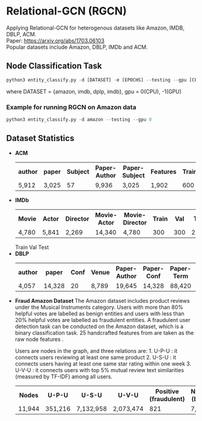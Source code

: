 # Relational-GCN (RGCN)
Applying Relational-GCN for heterogenous datasets like Amazon, IMDB, DBLP, ACM.<br>
Paper: https://arxiv.org/abs/1703.06103 <br>
Popular datasets include Amazon, DBLP, IMDb and ACM.
## Node Classification Task
```python
python3 entity_classify.py -d [DATASET] -e [EPOCHS] --testing --gpu [CPU/ GPU]
```
where DATASET = {amazon, imdb, dplp, imdb}, gpu = 0(CPU), -1(GPU)
### Example for running RGCN on Amazon data
```python
python3 entity_classify.py -d amazon --testing --gpu 0 
```
## Dataset Statistics
<ul>
  <li> <b>ACM</b>
<table>
  <tr>
    <th>author</th>
    <th>paper</th>
    <th>Subject</th>
    <th>Paper-Author</th>
    <th>Paper-Subject</th>
    <th>Features</th>
    <th>Train</th>
    <th>Val</th>
    <th>Test</th>

  </tr>
  <tr>
    <td>5,912</td>
    <td>3,025	</td>
    <td>57</td>
    <td>9,936</td>
    <td>3,025</td>
    <td>1,902</td>
    <td>600</td>
    <td>300</td>
    <td>2,125</td>
  </tr>
</table>
</li>
  <li><b>IMDb</b>
<table>
  <tr>
    <th>Movie</th>
    <th>Actor</th>
    <th>Director</th>
    <th>Movie-Actor</th>
    <th>Movie-Director</th>
    <th>Train</th>
    <th>Val</th>
    <th>Test</th>

  </tr>
  <tr>
    <td>4,780	</td>
    <td>5,841	</td>
    <td>2,269</td>
    <td>14,340</td>
    <td>4,780</td>
    <td>300</td>
    <td>300</td>
    <td>2,687</td>
  </tr>
</table>
</li>
  							Train	Val	Test
  <li><b>DBLP</b>
<table>
  <tr>
    <th>author</th>
    <th>paper</th>
    <th>Conf</th>
    <th>Venue</th>
    <th>Paper-Author</th>
    <th>Paper-Conf</th>
    <th>Paper-Term</th>
    <th>Train</th>
    <th>Val</th>
    <th>Test</th>

  </tr>
  <tr>
    <td>4,057	</td>
    <td>14,328	</td>
    <td>20</td>
    <td>8,789</td>
    <td>19,645</td>
    <td>14,328</td>
    <td>88,420</td>
    <td>800</td>
    <td>400</td>
    <td>2,857</td>
  </tr>
</table>
</li>
  <li><b>Fraud Amazon Dataset </b>
    The Amazon dataset includes product reviews under the Musical Instruments category. Users with more than 80% helpful votes are labelled as benign entities and users with less than 20% helpful votes are labelled as fraudulent entities. A fraudulent user detection task can be conducted on the Amazon dataset, which is a binary classification task. 25 handcrafted features from <https://arxiv.org/pdf/2005.10150.pdf> are taken as the raw node features .

Users are nodes in the graph, and three relations are: 1. U-P-U : it connects users reviewing at least one same product 2. U-S-U : it connects users having at least one same star rating within one week 3. U-V-U : it connects users with top 5% mutual review text similarities (measured by TF-IDF) among all users.
<table>
  <tr>
    <th>Nodes</th>
    <th>U-P-U</th>
    <th>U-S-U</th>
    <th>U-V-U</th>
    <th>Positive (fraudulent)</th>
    <th>Negative (benign)</th>
    <th>Unlabeled</th>
  </tr>
  <tr>
    <td>11,944	</td>
    <td>351,216	</td>
    <td>7,132,958</td>
    <td>2,073,474</td>
    <td>821</td>
    <td>7,818</td>
    <td>3,305</td>
  </tr>
</table>
</li>
</ul>
